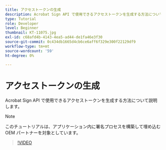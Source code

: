 ```yaml
---
title: アクセストークンの生成
description: Acrobat Sign API で使用できるアクセストークンを生成する方法について説明します
type: Tutorial
role: Developer
level: Beginner
thumbnail: KT-11075.jpg
exl-id: c68afd4b-4143-4ea5-ad44-de1fa46e3f30
source-git-commit: 0c434db1665d4cb6ce6aff6f329e300f22129df9
workflow-type: tm+mt
source-wordcount: '59'
ht-degree: 0%

---
```


# アクセストークンの生成

Acrobat Sign API で使用できるアクセストークンを生成する方法について説明します。

>[!NOTE]
>
>このチュートリアルは、アプリケーション内に署名プロセスを構築して埋め込む OEM パートナーを対象としています。

>[!VIDEO](https://video.tv.adobe.com/v/347350?hidetitle=true)
